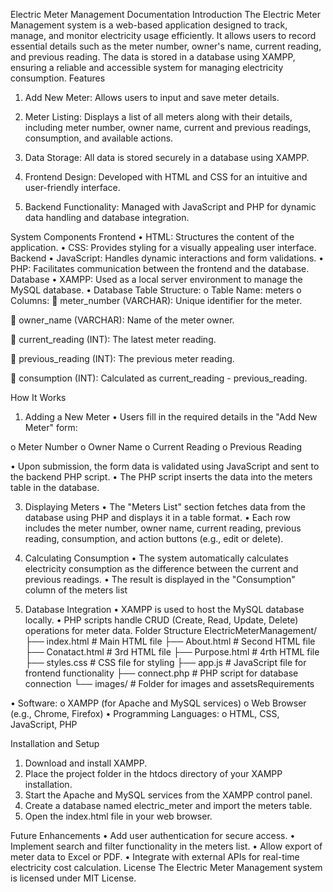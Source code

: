 Electric Meter Management Documentation
Introduction
The Electric Meter Management system is a web-based application designed to track, manage, and monitor electricity usage efficiently. It allows users to record essential details such as the meter number, owner's name, current reading, and previous reading. The data is stored in a database using XAMPP, ensuring a reliable and accessible system for managing electricity consumption.
Features
1.	Add New Meter: Allows users to input and save meter details.
   
3.	Meter Listing: Displays a list of all meters along with their details, including meter number, owner name, current and previous readings, consumption, and available actions.
   
5.	Data Storage: All data is stored securely in a database using XAMPP.
   
7.	Frontend Design: Developed with HTML and CSS for an intuitive and user-friendly interface.
   
9.	Backend Functionality: Managed with JavaScript and PHP for dynamic data handling and database integration.
    
System Components
 Frontend
    •	HTML: Structures the content of the application.
    •	CSS: Provides styling for a visually appealing user interface.
 Backend
    •	JavaScript: Handles dynamic interactions and form validations.
    •	PHP: Facilitates communication between the frontend and the database.
 Database
    •	XAMPP: Used as a local server environment to manage the MySQL database.
    •	Database Table Structure: 
    o	Table Name: meters
    o	Columns: 
	meter_number (VARCHAR): Unique identifier for the meter.

	owner_name (VARCHAR): Name of the meter owner.

	current_reading (INT): The latest meter reading.

	previous_reading (INT): The previous meter reading.

	consumption (INT): Calculated as current_reading - previous_reading.

How It Works

1. Adding a New Meter
•	Users fill in the required details in the "Add New Meter" form:

o	Meter Number
o	Owner Name
o	Current Reading
o	Previous Reading

•	Upon submission, the form data is validated using JavaScript and sent to the backend PHP script.
•	The PHP script inserts the data into the meters table in the database.

3. Displaying Meters
•	The "Meters List" section fetches data from the database using PHP and displays it in a table format.
•	Each row includes the meter number, owner name, current reading, previous reading, consumption, and action buttons (e.g., edit or delete).

5. Calculating Consumption
•	The system automatically calculates electricity consumption as the difference between the current and previous readings.
•	The result is displayed in the "Consumption" column of the meters list

7. Database Integration
•	XAMPP is used to host the MySQL database locally.
•	PHP scripts handle CRUD (Create, Read, Update, Delete) operations for meter data.
Folder Structure
ElectricMeterManagement/
├── index.html # Main HTML file 
├── About.html # Second HTML file
 ├── Conatact.html # 3rd HTML file
 ├── Purpose.html # 4rth HTML file
 ├── styles.css # CSS file for styling
 ├── app.js # JavaScript file for frontend functionality 
├── connect.php # PHP script for database connection 
└── images/ # Folder for images and assetsRequirements

•	Software: 
o	XAMPP (for Apache and MySQL services)
o	Web Browser (e.g., Chrome, Firefox)
•	Programming Languages: 
o	HTML, CSS, JavaScript, PHP

Installation and Setup
1.	Download and install XAMPP.
2.	Place the project folder in the htdocs directory of your XAMPP installation.
3.	Start the Apache and MySQL services from the XAMPP control panel.
4.	Create a database named electric_meter and import the meters table.
5.	Open the index.html file in your web browser.
   
Future Enhancements
•	Add user authentication for secure access.
•	Implement search and filter functionality in the meters list.
•	Allow export of meter data to Excel or PDF.
•	Integrate with external APIs for real-time electricity cost calculation.
License
The Electric Meter Management system is licensed under MIT License.

